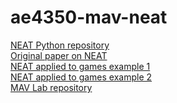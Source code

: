 # ae4350-mav-neat
[NEAT Python repository](https://neat-python.readthedocs.io/)\
[Original paper on NEAT](https://nn.cs.utexas.edu/downloads/papers/stanley.ec02.pdf)\
[NEAT applied to games example 1](https://arxiv.org/pdf/2207.14140)\
[NEAT applied to games example 2](https://arxiv.org/pdf/2208.13632)\
[MAV Lab repository](https://github.com/MAV-Lab23)
